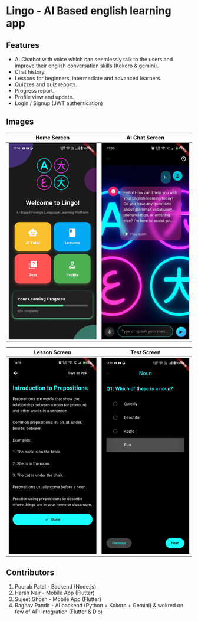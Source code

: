 # Lingo - AI Based english learning app

## Features
- AI Chatbot with voice which can seemlessly talk to the users and improve their english conversation skills (Kokoro & gemini).
- Chat history.
- Lessons for beginners, intermediate and advanced learners.
- Quizzes and quiz reports.
- Progress report.
- Profile view and update.
- Login / Signup (JWT authentication)

## Images
| Home Screen | AI Chat Screen |
| ------------- | -------------- |
| ![Home Screen](./images/HomeScreen.jpg) | ![AI Chat Screen](./images/AIChatScreen.jpg) |

| Lesson Screen | Test Screen |
| ------------- | -------------- |
| ![Lesson Screen](./images/LessonScreen.jpg) | ![Individual Test Screen](./images/IndividualTestScreen.jpg) |

## Contributors
1. Poorab Patel - Backend (Node.js)
2. Harsh Nair - Mobile App (Flutter)
3. Sujeet Ghosh - Mobile App (Flutter)
4. Raghav Pandit - AI backend (Python + Kokoro + Gemini) & wokred on few of API integration (Flutter & Dio)
